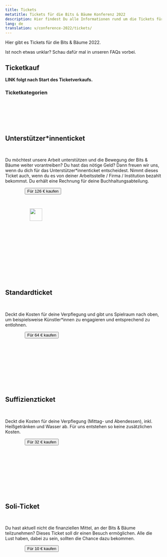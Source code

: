 ```yaml
---
title: Tickets
metatitle: Tickets für die Bits & Bäume Konferenz 2022
description: Hier findest Du alle Informationen rund um die Tickets für die Bits & Bäume Konferenz 2022
lang: de
translation: v/conference-2022/tickets/
---
```

Hier gibt es Tickets für die Bits & Bäume 2022.

Ist noch etwas unklar? Schau dafür mal in unseren FAQs vorbei.

## Ticketkauf

**LINK folgt nach Start des Ticketverkaufs.**

</section><section class="container max-w-7xl">

### Ticketkategorien

<div class="flex flex-wrap justify-center">

        <div class="w-full lg:w-2/3">

            <div class="box box-blue m-4">

                <h2 class="h3">Unterstützer*innenticket</h2>

                <p>Du möchtest unsere Arbeit unterstützen und die Bewegung der Bits & Bäume weiter vorantreiben? Du hast das nötige Geld? Dann freuen wir uns, wenn du dich für das Unterstützer*innenticket entscheidest. Nimmt dieses Ticket auch, wenn du es von deiner Arbeitsstelle / Firma / Institution bezahlt bekommst. Du erhält eine Rechnung für deine Buchhaltungsabteilung.</p>

                <button class="btn-dark">Für 126 € kaufen</button>

                <div class="box__pixel">

                    <img src="/assets/images/pixel-box-ticket.svg" widht="60" height="40">

                </div>

            </div>

        </div>

        <div class="w-full lg:w-1/3">

            <div class="box box-infos m-4">

                <h2 class="h3">Standardticket</h2>

                <p>Deckt die Kosten für deine Verpflegung und gibt uns Spielraum nach oben, um beispielsweise Künstler*innen zu engagieren und entsprechend zu entlohnen.</p>

                <button class="btn-dark">Für 64 € kaufen</button>

            </div>

        </div>

        <div class="w-full lg:w-1/3">

            <div class="box box-infos m-4">

                <h2 class="h3">Suffizienzticket</h2>

                <p>Deckt die Kosten für deine Verpflegung (Mittag- und Abendessen), inkl. Heißgetränken und Wasser ab. Für uns entstehen so keine zusätzlichen Kosten.</p>

                <button class="btn-dark">Für 32 € kaufen</button>

            </div>

        </div>

        <div class="w-full lg:w-1/3">

            <div class="box box-infos m-4">

                <h2 class="h3">Soli-Ticket</h2>

                <p>Du hast aktuell nicht die finanziellen Mittel, an der Bits & Bäume teilzunehmen? Dieses Ticket soll dir einen Besuch ermöglichen. Alle die Lust haben, dabei zu sein, sollten die Chance dazu bekommen.</p>

                <button class="btn-dark">Für 10 € kaufen</button>

            </div>

        </div>

    </div>
